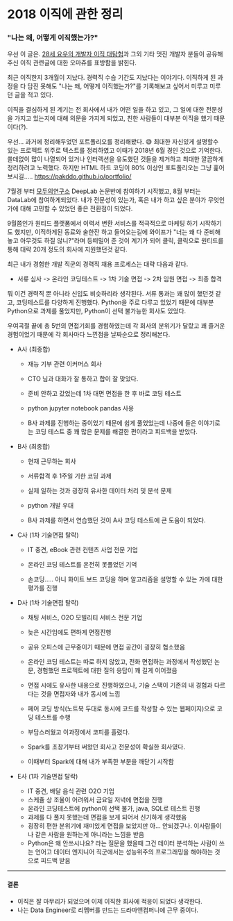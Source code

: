 # 2018 이직에 관한 정리

###  "나는 왜, 어떻게 이직했는가?"

우선 이 글은. [28세 요우의 개발자 이직 대탐험](https://luckyyowu.tistory.com/382)과 그외 기타 멋진 개발자 분들이 공유해주신 이직 관련글에 대한 오마쥬를 표방함을 밝힌다.

최근 이직한지 3개월이 지났다. 경력직 수습 기간도 지났다는 이야기다. 이직하게 된 과정을 다 담진 못해도 "나는 왜, 어떻게 이직했는가?"를 기록해보고 싶어서 미루고 미루던 글을 적고 있다.

이직을 결심하게 된 계기는 전 회사에서 내가 어떤 일을 하고 있고, 그 일에 대한 전문성을 가지고 있는지에 대해 의문을 가지게 되었고,
친한 사람들이 대부분 이직을 했기 때문이다(?).

우선… 과거에 정리해두었던 포트폴리오를 정리해봤다. :sweat_smile:  최대한 자신있게 설명할수 있는 프로젝트 위주로 텍스트를 정리하였고 이때가 2018년 6월 경인 것으로 기억한다. 쓸데없이 많이 나열되어 있거나 인터렉션을 유도했던 것들을 제거하고 최대한 깔끔하게 정리하려고 노력했다. 하지만 HTML 하드 코딩이 80% 이상인 포트폴리오는 그냥 훑어보시길….. https://pakddo.github.io/portfolio/

7월경 부터 [모두의연구소](http://www.modulabs.co.kr/) DeepLab 논문반에 참여하기 시작했고, 8월 부터는 DataLab에 참여하게되었다. 내가 전문성이 있는가, 혹은 내가 하고 싶은 분야가 무엇인가에 대해 고민할 수 있었던 좋은 전환점이 되었다.

9월쯤인가 원티드 플랫폼에서 이력서 변환 서비스를 적극적으로 마케팅 하기 시작하기도 했지만, 이직하게된 동료와 술한잔 하고 들어오는길에 와이프가 "너는 왜  다 준비해놓고 아무것도 하질 않니?"라며 등떠밀어 준 것이 계기가 되어 클릭, 클릭으로 원티드를 통해 대략 20개 정도의 회사에 지원했던것 같다.

최근 내가 경험한 개발 직군의 경력직 채용 프로세스는 대략 다음과 같다.

- 서류 심사 -> 온라인 코딩테스트 -> 1차 기술 면접 -> 2차 임원 면접 -> 최종 합격

뭐 이건 경력직 뿐 아니라 신입도 비슷하리라 생각된다. 서류 통과는 꽤 많이 했던것 같고, 코딩테스트를 다양하게 진행했다. Python을 주로 다루고 있었기 때문에 대부분 Python으로 과제를 풀었지만, Python이 선택 불가능한 회사도 있었다.

우여곡절 끝에 총 5번의 면접기회를 경험하였는데 각 회사의 분위기가 달랐고 꽤 즐거운 경험이었기 때문에 각 회사마다 느낀점을 날짜순으로 정리해본다.

- A사 (최종합)
  - 재능 기부 관련 이커머스 회사

  - CTO 님과 대화가 잘 통하고 합이 잘 맞았다.

  - 준비 안하고 갔었는데 1차 대면 면접을 한 후 바로 코딩 테스트

  - python jupyter notebook pandas 사용

  - B사 과제를 진행하는 중이었기 때문에 쉽게 풀었었는데 나중에 들은 이야기로는 코딩 테스트 중 꽤 많은 문제를 해결한 편이라고 피드백을 받았다.



- B사 (최종합)

   - 현재 근무하는 회사

   - 서류합격 후 1주일 기한 코딩 과제

   - 실제 일하는 것과 굉장히 유사한 데이터 처리 및 분석 문제

   - python 개발 우대

   - B사 과제를 하면서 연습했던 것이 A사 코딩 테스트에 큰 도움이 되었다.



- C사 (1차 기술면접 탈락)

   - IT 중견, eBook 관련 컨텐츠 사업 전문 기업

   - 온라인 코딩 테스트를 온전히 못풀었던 기억

   - 손코딩….. 아니 화이트 보드 코딩을 하며 알고리즘을 설명할 수 있는 가에 대한 평가를 진행



- D사 (1차 기술면접 탈락)

   - 채팅 서비스, O2O 모빌리티 서비스 전문 기업

   - 늦은 시간임에도 편하게 면접진행

   - 공유 오피스에 근무중이기 때문에 면접 공간이 굉장히 협소했음

   - 온라인 코딩 테스트는 따로 하지 않았고, 전화 면접하는 과정에서 작성했던 논문, 경험했던 프로젝트에 대한 질의 응답이 꽤 길게 이어졌음

   - 면접 시에도 유사한 내용으로 진행하였으나, 기술 스택이 기존의 내 경험과 다르다는 것을 면접자와 내가 동시에 느낌

   - 페어 코딩 방식(노트북 두대로 동시에 코드를 작성할 수 있는 웹페이지)으로 코딩 테스트를 수행

   - 부담스러웠고 이과정에서 코피를 흘렸다.

   - Spark를 초창기부터 써왔던 회사고 전문성이 확실한 회사였다.

   - 이때부터 Spark에 대해 내가 부족한 부분을 깨닫기 시작함



- E사  (1차 기술면접 탈락)

   - IT 중견, 배달 음식 관련 O2O 기업
   - 스케쥴 상 조율이 어려워서 금요일 저녁에 면접을 진행
   - 온라인 코딩테스트에 python이 선택 불가, java, SQL로 테스트 진행
   - 과제를 다 풀지 못했는데 면접을 보게 되어서 신기하게 생각했음
   - 굉장히 편한 분위기에 재미있게 면접을 보았지만 아… 안되겠구나. 이사람들이 나 같은 사람을 원하는게 아니라는 느낌을 받음
   - Python은 왜 안쓰시나요? 라는 질문을 했을때 그건 데이터 분석하는 사람이 쓰는 언어고 데이터 엔지니어 직군에서는 성능위주의 프로그래밍을 해야하는 것으로 피드백 받음


----

#### 결론
- 이직은 잘 마무리가 되었으며 이제 이직한 회사에 적응이 되었다 생각한다.
- 나는 Data Engineer로 리멤버를 만드는 드라마앤컴퍼니에 근무 중이다.
